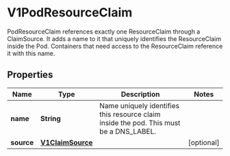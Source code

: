 

# V1PodResourceClaim

PodResourceClaim references exactly one ResourceClaim through a ClaimSource. It adds a name to it that uniquely identifies the ResourceClaim inside the Pod. Containers that need access to the ResourceClaim reference it with this name.

## Properties

| Name | Type | Description | Notes |
|------------ | ------------- | ------------- | -------------|
|**name** | **String** | Name uniquely identifies this resource claim inside the pod. This must be a DNS_LABEL. |  |
|**source** | [**V1ClaimSource**](V1ClaimSource.md) |  |  [optional] |



